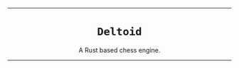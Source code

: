 ***

<h1 align="center">
<code>Deltoid</code>
</h1>
<p align="center">
A Rust based chess engine.
</p>

***